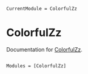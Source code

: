 ```@meta
CurrentModule = ColorfulZz
```

# ColorfulZz

Documentation for [ColorfulZz](https://github.com/a-r-n-o-l-d/ColorfulZz.jl).

```@index
```

```@autodocs
Modules = [ColorfulZz]
```
